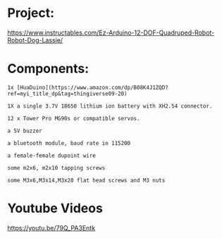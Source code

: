 # Project: 
https://www.instructables.com/Ez-Arduino-12-DOF-Quadruped-Robot-Robot-Dog-Lassie/


# Components:

    1x [HuaDuino](https://www.amazon.com/dp/B08K4J1ZQD?ref=myi_title_dp&tag=thingiverse09-20)
    
    1X a single 3.7V 18650 lithium ion battery with XH2.54 connector.

    12 x Tower Pro MG90s or compatible servos.
    
    a 5V buzzer
    
    a bluetooth module, baud rate in 115200

    a female-female dupoint wire
	
    some m2x6, m2x10 tapping screws

    some M3x6,M3x14,M3x20 flat head screws and M3 nuts

# Youtube Videos
   https://youtu.be/79Q_PA3Entk

